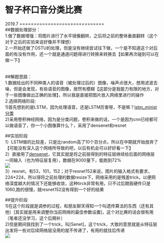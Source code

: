 # 智子杯口音分类比赛<br>
2019.7
==============================<br>
##数据处理部分：<br>
1.做了数据增强：将图片进行了水平镜像翻转，之后将之前的整体垂直翻转（这个对于之后的实验来说好像并不理想）<br>
2.一开始还做了OSTU的处理，但是没有继续尝试往下做，一个是不知道这个对后面的有没有作用，还一个就是通道问题得进行转换来转换去【如果再次碰到可以在做一下】<br>
<br>
<br>
##解题思路：<br>
1.数据给出的不同种类人的语音（被处理过后的）图像，噪声点很大，想用滤波去噪，但是会发现，有些语音的图像，居然有模糊【这部分是我能力有限的地方，对于一些图像做出正确的处理】，所以我是直接把图片放入网络里进行的操作<br>
2.选择网络阶段:<br>
1)首先想到的是LSTM，因为处理语音，还是LSTM厉害呀，不是嘛？[lstm_minist分类](https://github.com/EillotY/DL_game/blob/master/lstm_mnist.py)<br>
2)采用卷积神经网络，因为是分类问题，卷积来做的话，一个是因为cnn已经都可以做语音了，你一个小图像算什么？，采用了densenet和resnet<br>

##实验阶段<br>
1）LSTM做的比较差，只是比random高了10个百分点，所以在中期就开始放弃了【可能没有深入这个网络所导致的吧，以后有机会可以好好看一下】<br>
2）直接用了[densenet](https://github.com/EillotY/DL_game/blob/master/demo_densenet_adddropout.py)，它其实就是将之前层得到的特征层继续给后面的网络层一同输入（也为特征层复用），数据在9000量下，能跑到72%<br>
![](https://timgsa.baidu.com/timg?image&quality=80&size=b9999_10000&sec=1565778177731&di=925bcceb374a21c1a77d7e4e317864b7&imgtype=0&src=http%3A%2F%2Fpic2.zhimg.com%2Fv2-8999bcd09274bc92a89cea939fcb44f9_b.jpg)<br>
3）resnet，有53，101，152；对于resnet152来说，图片的输入格式有要求，224*224，所以得将之前处理的数据resize下，网络采用的是残差trick，以便网络深度越大的情况下还能够收敛，这种tirck非常有用，只不过后期我硬件只是1060,跑的很慢，就resnet152没有得到一个好的结果<br>

##提升阶段<br>
1)在这个阶段就是调参的过程，和朋友聊天得知一个叫遗传算法的东西（还有其他）[其实就是用来调整你当前网络的最佳参数设置]，这个对比赛的话会很有用（笔者还没学习，这个后期补）<br>
2)但是期间我找到了一个trick，叫[Senet]，这个trick，大致的意思就是从特征层出发将一些对后续网络层没用的就不传递了，有用的就往后传递<br>
![](https://img-blog.csdn.net/20180423230918755)<br>


